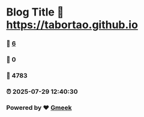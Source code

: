 # Blog Title :link: https://tabortao.github.io 
### :page_facing_up: [6](https://tabortao.github.io/tag.html) 
### :speech_balloon: 0 
### :hibiscus: 4783 
### :alarm_clock: 2025-07-29 12:40:30 
### Powered by :heart: [Gmeek](https://github.com/Meekdai/Gmeek)
